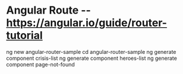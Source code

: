 # Angular Route -- https://angular.io/guide/router-tutorial
ng new angular-router-sample
cd angular-router-sample
ng generate component crisis-list
ng generate component heroes-list
ng generate component page-not-found